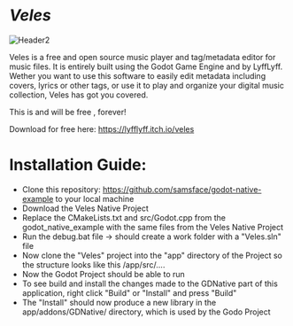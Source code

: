 # *Veles*

![Header2](https://user-images.githubusercontent.com/93743301/208818025-ea7057f9-6eee-4576-a83e-84885c7822bc.png)

Veles is a free and open source music player and tag/metadata editor for music files.
It is entirely built using the Godot Game Engine and by LyffLyff.
Wether you want to use this software to easily edit metadata including covers, lyrics or other tags,
or use it to play and organize your digital music collection, Veles has got you covered.

This is and will be free , forever!

Download for free here:
https://lyfflyff.itch.io/veles


# Installation Guide:

- Clone this repository: https://github.com/samsface/godot-native-example to your local machine
- Download the Veles Native Project
- Replace the CMakeLists.txt and src/Godot.cpp from the godot_native_example with the same files from the Veles Native Project
- Run the debug.bat file -> should create a work folder with a "Veles.sln" file
- Now clone the "Veles" project into the "app" directory of the Project so the structure looks like this /app/src/....
- Now the Godot Project should be able to run
- To see build and install the changes made to the GDNative part of this application, right click "Build" or "Install" and press "Build"
- The "Install" should now produce a new library in the app/addons/GDNative/ directory, which is used by the Godo Project